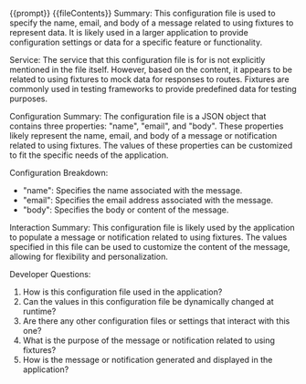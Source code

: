 {{prompt}}
{{fileContents}}
Summary:
This configuration file is used to specify the name, email, and body of a message related to using fixtures to represent data. It is likely used in a larger application to provide configuration settings or data for a specific feature or functionality.

Service:
The service that this configuration file is for is not explicitly mentioned in the file itself. However, based on the content, it appears to be related to using fixtures to mock data for responses to routes. Fixtures are commonly used in testing frameworks to provide predefined data for testing purposes.

Configuration Summary:
The configuration file is a JSON object that contains three properties: "name", "email", and "body". These properties likely represent the name, email, and body of a message or notification related to using fixtures. The values of these properties can be customized to fit the specific needs of the application.

Configuration Breakdown:
- "name": Specifies the name associated with the message.
- "email": Specifies the email address associated with the message.
- "body": Specifies the body or content of the message.

Interaction Summary:
This configuration file is likely used by the application to populate a message or notification related to using fixtures. The values specified in this file can be used to customize the content of the message, allowing for flexibility and personalization.

Developer Questions:
1. How is this configuration file used in the application?
2. Can the values in this configuration file be dynamically changed at runtime?
3. Are there any other configuration files or settings that interact with this one?
4. What is the purpose of the message or notification related to using fixtures?
5. How is the message or notification generated and displayed in the application?